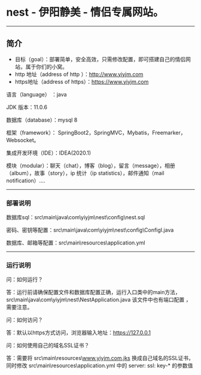 # nest - 伊阳静美 - 情侣专属网站。

---

## 简介

- 目标（goal）：部署简单，安全高效，只需修改配置，即可搭建自己的情侣网站，属于你们的小窝。
- http 地址（address of http ）：http://www.yiyjm.com
- https地址（address of https）：https://www.yiyjm.com

语言（language） ：java

JDK 版本：11.0.6

数据库（database）：mysql 8

框架（framework）： SpringBoot2，SpringMVC，Mybatis，Freemarker，Websocket。

集成开发环境（IDE）：IDEA(2020.1)

模块（modular）：聊天（chat），博客（blog），留言（message），相册（album），故事（story），ip 统计（ip statistics），邮件通知（mail notification）....

---

### 部署说明

数据库sql：src\main\java\com\yiyjm\nest\config\nest.sql

密码、密钥等配置：src\main\java\com\yiyjm\nest\config\ConfigI.java

数据库、邮箱等配置：src\main\resources\application.yml

---

### 运行说明


问：如何运行？

答：运行前请确保配置文件和数据库配置正确，运行入口类中的main方法，src\main\java\com\yiyjm\nest\NestApplication.java
   该文件中也有端口配置 ，需要注意。


问：如何访问？

答：默认以https方式访问，浏览器输入地址：https://127.0.0.1


问：如何使用自己的域名SSL证书？

答：需要将 src\main\resources\www.yiyjm.com.jks 换成自己域名的SSL证书，
同时修改 src\main\resources\application.yml 中的 server: ssl: key-* 的参数值
